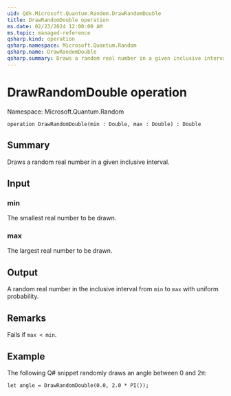 ```yaml
---
uid: Qdk.Microsoft.Quantum.Random.DrawRandomDouble
title: DrawRandomDouble operation
ms.date: 02/23/2024 12:00:00 AM
ms.topic: managed-reference
qsharp.kind: operation
qsharp.namespace: Microsoft.Quantum.Random
qsharp.name: DrawRandomDouble
qsharp.summary: Draws a random real number in a given inclusive interval.
---
```


# DrawRandomDouble operation

Namespace: Microsoft.Quantum.Random

```qsharp
operation DrawRandomDouble(min : Double, max : Double) : Double
```

## Summary
Draws a random real number in a given inclusive interval.

## Input
### min
The smallest real number to be drawn.
### max
The largest real number to be drawn.

## Output
A random real number in the inclusive interval from `min` to `max` with
uniform probability.

## Remarks
Fails if `max < min`.

## Example
The following Q# snippet randomly draws an angle between 0 and 2π:
```qsharp
let angle = DrawRandomDouble(0.0, 2.0 * PI());
```
